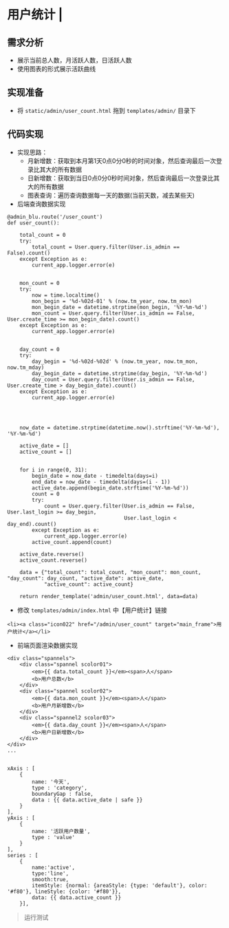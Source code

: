 # 用户统计 \|

## 需求分析 <a id="&#x9700;&#x6C42;&#x5206;&#x6790;"></a>

* 展示当前总人数，月活跃人数，日活跃人数
* 使用图表的形式展示活跃曲线

## 实现准备 <a id="&#x5B9E;&#x73B0;&#x51C6;&#x5907;"></a>

* 将 `static/admin/user_count.html` 拖到 `templates/admin/` 目录下

## 代码实现 <a id="&#x4EE3;&#x7801;&#x5B9E;&#x73B0;"></a>

* 实现思路：
  * 月新增数：获取到本月第1天0点0分0秒的时间对象，然后查询最后一次登录比其大的所有数据
  * 日新增数：获取到当日0点0分0秒时间对象，然后查询最后一次登录比其大的所有数据
  * 图表查询：遍历查询数据每一天的数据\(当前天数，减去某些天\)
* 后端查询数据实现

```text
@admin_blu.route('/user_count')
def user_count():
    
    total_count = 0
    try:
        total_count = User.query.filter(User.is_admin == False).count()
    except Exception as e:
        current_app.logger.error(e)

    
    mon_count = 0
    try:
        now = time.localtime()
        mon_begin = '%d-%02d-01' % (now.tm_year, now.tm_mon)
        mon_begin_date = datetime.strptime(mon_begin, '%Y-%m-%d')
        mon_count = User.query.filter(User.is_admin == False, User.create_time >= mon_begin_date).count()
    except Exception as e:
        current_app.logger.error(e)

    
    day_count = 0
    try:
        day_begin = '%d-%02d-%02d' % (now.tm_year, now.tm_mon, now.tm_mday)
        day_begin_date = datetime.strptime(day_begin, '%Y-%m-%d')
        day_count = User.query.filter(User.is_admin == False, User.create_time > day_begin_date).count()
    except Exception as e:
        current_app.logger.error(e)

    
    

    now_date = datetime.strptime(datetime.now().strftime('%Y-%m-%d'), '%Y-%m-%d')
    
    active_date = []
    active_count = []

    
    for i in range(0, 31):
        begin_date = now_date - timedelta(days=i)
        end_date = now_date - timedelta(days=(i - 1))
        active_date.append(begin_date.strftime('%Y-%m-%d'))
        count = 0
        try:
            count = User.query.filter(User.is_admin == False, User.last_login >= day_begin,
                                      User.last_login < day_end).count()
        except Exception as e:
            current_app.logger.error(e)
        active_count.append(count)

    active_date.reverse()
    active_count.reverse()

    data = {"total_count": total_count, "mon_count": mon_count, "day_count": day_count, "active_date": active_date,
            "active_count": active_count}

    return render_template('admin/user_count.html', data=data)
```

* 修改 `templates/admin/index.html` 中【用户统计】链接

```text
<li><a class="icon022" href="/admin/user_count" target="main_frame">用户统计</a></li>
```

* 前端页面渲染数据实现

```text
<div class="spannels">
    <div class="spannel scolor01">
        <em>{{ data.total_count }}</em><span>人</span>
        <b>用户总数</b>
    </div>
    <div class="spannel scolor02">
        <em>{{ data.mon_count }}</em><span>人</span>
        <b>用户月新增数</b>
    </div>
    <div class="spannel2 scolor03">
        <em>{{ data.day_count }}</em><span>人</span>
        <b>用户日新增数</b>
    </div>
</div>
...


xAxis : [
    {
        name: '今天',
        type : 'category',
        boundaryGap : false,
        data : {{ data.active_date | safe }}
    }
],        
yAxis : [
    {
        name: '活跃用户数量',
        type : 'value'
    }
],      
series : [
    {
        name:'active',
        type:'line',
        smooth:true,
        itemStyle: {normal: {areaStyle: {type: 'default'}, color: '#f80'}, lineStyle: {color: '#f80'}},
        data: {{ data.active_count }}
    }],
```

> 运行测试

